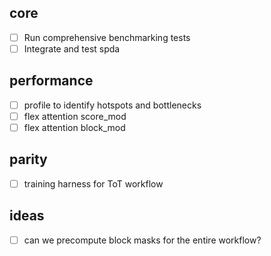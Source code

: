 ## core
- [ ] Run comprehensive benchmarking tests
- [ ] Integrate and test spda

## performance
- [ ] profile to identify hotspots and bottlenecks
- [ ] flex attention score_mod
- [ ] flex attention block_mod

## parity
- [ ] training harness for ToT workflow

## ideas
- [ ] can we precompute block masks for the entire workflow?
